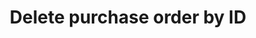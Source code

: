 ---
title: Delete purchase order by ID
excerpt: >-
  For valid response try integer IDs with positive integer value. Negative or
  non-integer values will generate API errors
api:
  file: petstore-new.json
  operationId: deleteOrder
hidden: false
---